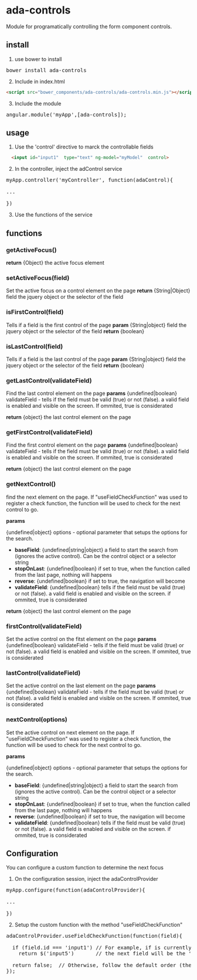 # ada-controls
Module for programatically controlling the form component controls.

## install

1. use bower to install

<pre>
bower install ada-controls
</pre>

2. Include in index.html

```html
<script src="bower_components/ada-controls/ada-controls.min.js"></script>
```

3. Include the module

<pre>
angular.module('myApp',[ada-controls]);
</pre>

## usage

1. Use the 'control' directive to marck the controllable fields</li>

  ```html
    <input id="input1"  type="text" ng-model="myModel"  control>
  ```
2. In the controller, inject the adControl service

<pre>
myApp.controller('myController', function(adaControl){

...

})
</pre>

3. Use the functions of the service

## functions

### getActiveFocus()

<b>return</b> {Object} the active focus element 

### setActiveFocus(field)

Set the active focus on a control element on the page
<b>return</b> 
{String|Object} field the jquery object or the selector of the field

### isFirstControl(field)

Tells if a field is the first control of the page
<b>param</b> 
{String|object} field the jquery object or the selector of the field
<b>return</b>
{boolean}

### isLastControl(field)

Tells if a field is the last control of the page
<b>param</b> 
{String|object} field the jquery object or the selector of the field
<b>return</b>
{boolean}

### getLastControl(validateField)

Find the last control element on the page
<b>params</b>
{undefined|boolean} validateField - tells if the field must be valid (true) or not (false). a valid field is enabled and visible on the screen. If ommited, true is considerated

<b>return</b>
{object} the last control element on the page


### getFirstControl(validateField)

Find the first control element on the page
<b>params</b>
{undefined|boolean} validateField - tells if the field must be valid (true) or not (false). a valid field is enabled and visible on the screen. If ommited, true is considerated

<b>return</b>
{object} the last control element on the page


### getNextControl()

find the next element on the page. If "useFieldCheckFunction" was used to register a check function, the function will be used to check for the next control to go.

<b>params</b>

{undefined|object} options - optional parameter that setups the options for the search.
<ul>
<li>
<b>baseField</b>: {undefined|string|object} a field to start the search from (ignores the active control). Can be the control object or a selector string
</li>
<li>
<b>stopOnLast</b>: {undefined|boolean} if set to true, when the function called from the last page, nothing will happens
</li>
<li>
<b>reverse</b>: {undefined|boolean} if set to true, the navigation will become 
</li>
<li>
<b>validateField</b>: {undefined|boolean} tells if the field must be valid (true) or not (false). a valid field is enabled and visible on the screen. if ommited, true is considerated
</li>
</ul>

<b>return</b> 
{object} the last control element on the page


### firstControl(validateField)

Set the active control on the fitst element on the page
<b>params</b>  
{undefined|boolean} validateField - tells if the field must be valid (true) or not (false). a valid field is enabled and visible on the screen. If ommited, true is considerated


### lastControl(validateField)

Set the active control on the last element on the page
<b>params</b>  
{undefined|boolean} validateField - tells if the field must be valid (true) or not (false). a valid field is enabled and visible on the screen. If ommited, true is considerated


### nextControl(options)

Set the active control on next element on the page. If "useFieldCheckFunction" was used to register a check function, the function will be used to check for the next control to go.

<b>params</b>

{undefined|object} options - optional parameter that setups the options for the search.
<ul>
<li>
<b>baseField</b>: {undefined|string|object} a field to start the search from (ignores the active control). Can be the control object or a selector string
</li>
<li>
<b>stopOnLast</b>: {undefined|boolean} if set to true, when the function called from the last page, nothing will happens
</li>
<li>
<b>reverse</b>: {undefined|boolean} if set to true, the navigation will become 
</li>
<li>
<b>validateField</b>: {undefined|boolean} tells if the field must be valid (true) or not (false). a valid field is enabled and visible on the screen. if ommited, true is considerated
</li>
</ul>


##  Configuration

You can configure a custom function to determine the next focus

1. On the configuration session, inject the adaControlProvider

<pre>
myApp.configure(function(adaControlProvider){

...

})
</pre>

2. Setup the custom function with the method "useFieldCheckFunction"

<pre>
adaControlProvider.useFieldCheckFunction(function(field){

  if (field.id === 'input1') // For example, if is currently on the 'input1' field, 
    return $('input5')       // the next field will be the 'input5'
    
  return false;  // Otherwise, follow the default order (the order the elements are displayed in the page)
});
</pre>

